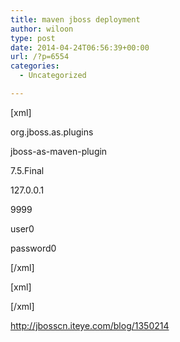 ```yaml
---
title: maven jboss deployment
author: wiloon
type: post
date: 2014-04-24T06:56:39+00:00
url: /?p=6554
categories:
  - Uncategorized

---
```

[xml]

<plugin>
   
<groupId>org.jboss.as.plugins</groupId>
   
<artifactId>jboss-as-maven-plugin</artifactId>
   
<version>7.5.Final</version>
   
<configuration>
   
<hostname>127.0.0.1</hostname>
   
<port>9999</port>
   
<username>user0</username>
   
<password>password0</password>
   
</configuration>
   
</plugin>

[/xml]
  
[xml]

<management-interfaces>
   
<http-interface security-realm="ManagementRealm" http-upgrade-enabled="true">
   
<socket-binding http="management-http"/>
   
</http-interface>
   
<native-interface security-realm="ManagementRealm">
   
<socket interface="management" port="${jboss.management.native.port:9999}"/>
   
</native-interface>
   
</management-interfaces>

[/xml]

http://jbosscn.iteye.com/blog/1350214